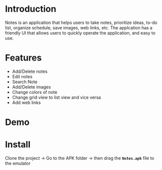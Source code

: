 # Introduction
Notes is an application that helps users to take notes, prioritize ideas, to-do list, organize schedule, save images, web links, etc.
The applcation has a friendly UI that allows users to quickly operate the application, and easy to use.

# Features
* Add/Delete notes
* Edit notes
* Search Note
* Add/Delete images
* Change colors of note
* Change grid view to list view and vice versa
* Add web links

# Demo



# Install
Clone the project -> Go to the APK folder -> then drag the **`Notes.apk`** file to the emulator
